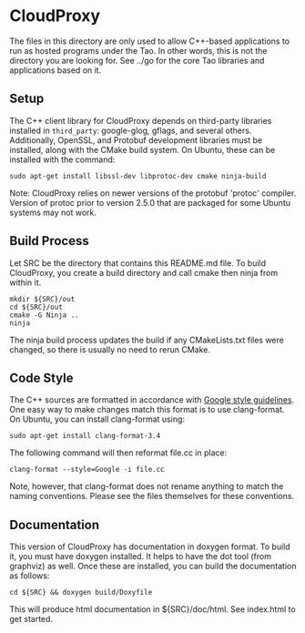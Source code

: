 CloudProxy
==========

The files in this directory are only used to allow C++-based applications to run
as hosted programs under the Tao. In other words, this is not the directory you
are looking for. See ../go for the core Tao libraries and applications based on
it.

Setup
-----

The C++ client library for CloudProxy depends on third-party libraries installed
in `third_party`: google-glog, gflags, and several others. Additionally,
OpenSSL, and Protobuf development libraries must be installed, along with the
CMake build system. On Ubuntu, these can be installed with the command:

    sudo apt-get install libssl-dev libprotoc-dev cmake ninja-build

Note: CloudProxy relies on newer versions of the protobuf 'protoc' compiler.
Version of protoc prior to version 2.5.0 that are packaged for some Ubuntu
systems may not work.


Build Process
-------------

Let SRC be the directory that contains this README.md file.  To build
CloudProxy, you create a build directory and call cmake then ninja from within
it.

    mkdir ${SRC}/out
    cd ${SRC}/out
    cmake -G Ninja ..
    ninja

The ninja build process updates the build if any CMakeLists.txt files were
changed, so there is usually no need to rerun CMake.

Code Style
----------

The C++ sources are formatted in accordance with [Google style
guidelines](https://google-styleguide.googlecode.com/svn/trunk/cppguide.html).
One easy way to make changes match this format is to use clang-format. On
Ubuntu, you can install clang-format using:

    sudo apt-get install clang-format-3.4

The following command will then reformat file.cc in place:

    clang-format --style=Google -i file.cc

Note, however, that clang-format does not rename anything to match the naming
conventions. Please see the files themselves for these conventions.


Documentation
-------------

This version of CloudProxy has documentation in doxygen format. To build it, you
must have doxygen installed. It helps to have the dot tool (from graphviz) as
well. Once these are installed, you can build the documentation as follows:

    cd ${SRC} && doxygen build/Doxyfile

This will produce html documentation in ${SRC}/doc/html. See index.html to get
started.
